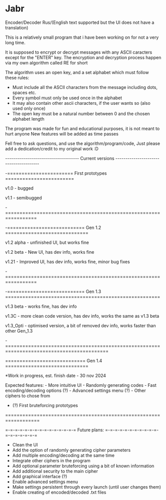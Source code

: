 # Jabr
Encoder/Decoder Rus/(English text supported but the UI does not have a translation)

This is a relatively small program that i have been working on for not a very long time.

It is supposed to encrypt or decrypt messages with any ASCII caracters except for the "ENTER" key.
The encryption and decryption process happen via my own algorithm called RE for short

The algorithm uses an open key, and a set alphabet which must follow these rules:
 - Must include all the ASCII characters from the message including dots, spaces etc.
 - Every symbol must only be used once in the alphabet
 - It may also contain other ascii characters, if the user wants so (also used only once)
 - The open key must be a natural number between 0 and the chosen alphabet length

The program was made for fun and educational purposes, it is not meant to hurt anyone
New features will be added as time passes

Fell free to ask questions, and use the algorithm/program/code, 
Just please add a dedication/credit to my original work :D




------------------------------------- Current versions ---------------------------------------

-======================= First prototypes ========================

v1.0 - bugged

v1.1 - semibugged

-=================================================================


-=========================== Gen 1.2 =============================

v1.2 alpha - unfinished UI, but works fine

v1.2 beta - New UI, has dev info, works fine

v1.21 - Improved UI, has dev info, works fine, minor bug fixes

-=================================================================

-=========================== Gen 1.3 ======================================================

v1.3 beta - works fine, has dev info

v1.3C - more clean code version, has dev info, works the same as v1.3 beta

v1.3_Opti - optimised version, a bit of removed dev info, works faster than other Gen_1.3 

-==========================================================================================


============================ Gen 1.4 =============================

*Work in progress,
      est. finish date - 30 nov 2024

Expected features:
    - More intuitive UI
    - Randomly generating codes
    - Fast encoding/decoding options
(?) - Advanced settings menu
(?) - Other ciphers to chose from
- (?) First bruteforcing prototypes

==================================================================




=-=-=-=-=-=-=-=-=-=-=-=-=-=-= Future plans: =-=-=-=-=-=-=-=-=-=-=-=-=-=-=-=-=-=

- Clean the UI
- Add the option of randomly generating cipher parameters
- Add multiple encoding/decoding at the same time
- Integrate other ciphers in the program
- Add optional parameter bruteforcing using a bit of known information
- Add additional security to the main cipher
- Add graphical interface (?)
- Enable advanced settings menu
- Make settings persistent through every launch (until user changes them)
- Enable creating of encoded/decoded .txt files
